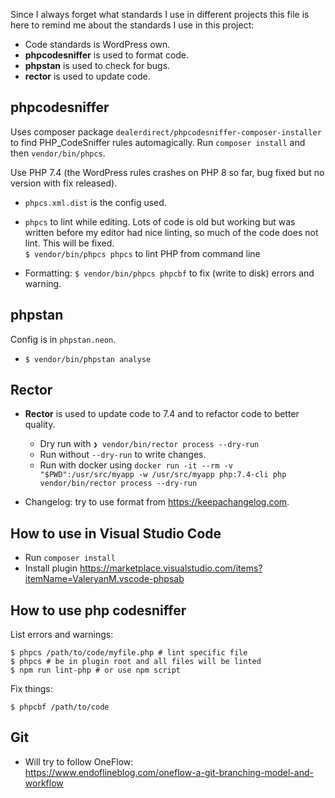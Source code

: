Since I always forget what standards I use in different projects this file is here to remind me about the standards I use in this project:

- Code standards is WordPress own.
- **phpcodesniffer** is used to format code.
- **phpstan** is used to check for bugs.
- **rector** is used to update code.

## phpcodesniffer

Uses composer package `dealerdirect/phpcodesniffer-composer-installer` to find PHP_CodeSniffer rules automagically. Run `composer install` and then `vendor/bin/phpcs`.

Use PHP 7.4 (the WordPress rules crashes on PHP 8 so far, bug fixed but no version with fix released).

- `phpcs.xml.dist` is the config used.

- `phpcs` to lint while editing. Lots of code is old but working but was written
  before my editor had nice linting, so much of the code does not lint. This will be fixed.  
  `$ vendor/bin/phpcs phpcs` to lint PHP from command line

- Formatting:
  `$ vendor/bin/phpcs phpcbf` to fix (write to disk) errors and warning.

## phpstan

Config is in `phpstan.neon`.

- `$ vendor/bin/phpstan analyse`

## Rector

- **Rector** is used to update code to 7.4 and to refactor code to better quality.

  - Dry run with `❯ vendor/bin/rector process --dry-run`
  - Run without `--dry-run` to write changes.
  - Run with docker using `docker run -it --rm -v "$PWD":/usr/src/myapp -w /usr/src/myapp php:7.4-cli php vendor/bin/rector process --dry-run`

- Changelog: try to use format from https://keepachangelog.com.

## How to use in Visual Studio Code

- Run `composer install`
- Install plugin https://marketplace.visualstudio.com/items?itemName=ValeryanM.vscode-phpsab

## How to use php codesniffer

List errors and warnings:

    $ phpcs /path/to/code/myfile.php # lint specific file
    $ phpcs # be in plugin root and all files will be linted
    $ npm run lint-php # or use npm script

Fix things:

    $ phpcbf /path/to/code

## Git

- Will try to follow OneFlow:  
  https://www.endoflineblog.com/oneflow-a-git-branching-model-and-workflow
